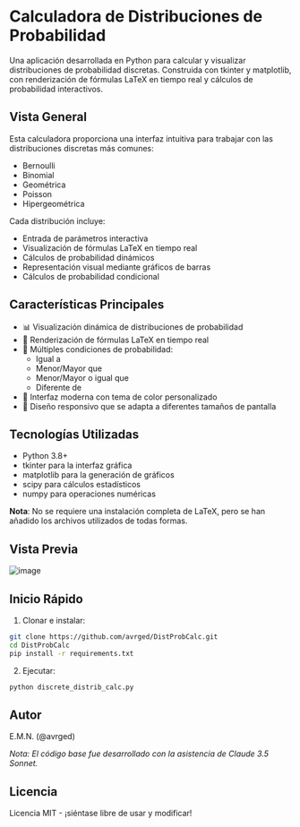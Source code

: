 # Calculadora de Distribuciones de Probabilidad

Una aplicación desarrollada en Python para calcular y visualizar distribuciones de probabilidad discretas. Construida con tkinter y matplotlib, con renderización de fórmulas LaTeX en tiempo real y cálculos de probabilidad interactivos.

## Vista General

Esta calculadora proporciona una interfaz intuitiva para trabajar con las distribuciones discretas más comunes:
- Bernoulli
- Binomial
- Geométrica
- Poisson
- Hipergeométrica

Cada distribución incluye:
- Entrada de parámetros interactiva
- Visualización de fórmulas LaTeX en tiempo real
- Cálculos de probabilidad dinámicos
- Representación visual mediante gráficos de barras
- Cálculos de probabilidad condicional

## Características Principales

- 📊 Visualización dinámica de distribuciones de probabilidad
- 📐 Renderización de fórmulas LaTeX en tiempo real
- 🎯 Múltiples condiciones de probabilidad:
  - Igual a
  - Menor/Mayor que
  - Menor/Mayor o igual que
  - Diferente de
- 🎨 Interfaz moderna con tema de color personalizado
- 📱 Diseño responsivo que se adapta a diferentes tamaños de pantalla

## Tecnologías Utilizadas

- Python 3.8+
- tkinter para la interfaz gráfica
- matplotlib para la generación de gráficos
- scipy para cálculos estadísticos
- numpy para operaciones numéricas

**Nota**: No se requiere una instalación completa de LaTeX, pero se han añadido los archivos utilizados de todas formas.

## Vista Previa

![image](https://github.com/user-attachments/assets/532c7f56-0130-4052-9909-c7df52cfc698)


## Inicio Rápido

1. Clonar e instalar:
```bash
git clone https://github.com/avrged/DistProbCalc.git
cd DistProbCalc
pip install -r requirements.txt
```

2. Ejecutar:
```bash
python discrete_distrib_calc.py
```

## Autor

E.M.N. (@avrged) 

*Nota: El código base fue desarrollado con la asistencia de Claude 3.5 Sonnet.*

## Licencia

Licencia MIT - ¡siéntase libre de usar y modificar!
